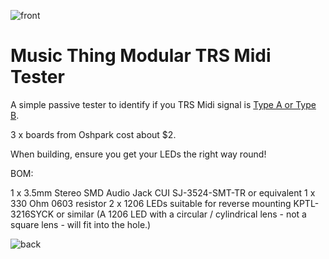 ![front](https://user-images.githubusercontent.com/1890544/171835093-67065fdd-d8d0-4514-a8ca-9529d9f6e2af.jpg)

# Music Thing Modular TRS Midi Tester

A simple passive tester to identify if you TRS Midi signal is [Type A or Type B](https://minimidi.world/). 

3 x boards from Oshpark cost about $2. 

When building, ensure you get your LEDs the right way round!  

BOM: 


1 x 3.5mm Stereo SMD Audio Jack CUI SJ-3524-SMT-TR or equivalent 
1 x 330 Ohm 0603 resistor 
2 x 1206 LEDs suitable for reverse mounting KPTL-3216SYCK or similar (A 1206 LED with a circular / cylindrical lens - not a square lens - will fit into the hole.) 


![back](https://user-images.githubusercontent.com/1890544/171835080-4ae0571b-04e1-4c9e-bc88-7f06f1514569.jpg)
